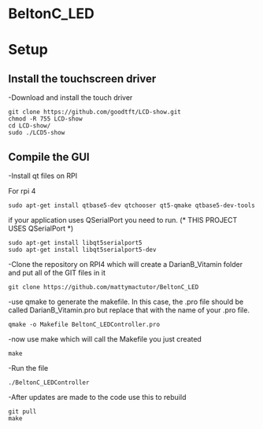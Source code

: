 # BeltonC_LED

# Setup

## Install the touchscreen driver
-Download and install the touch driver
```
git clone https://github.com/goodtft/LCD-show.git
chmod -R 755 LCD-show
cd LCD-show/
sudo ./LCD5-show
```

## Compile the GUI
-Install qt files on RPI

For rpi 4
```
sudo apt-get install qtbase5-dev qtchooser qt5-qmake qtbase5-dev-tools
```
if your application uses QSerialPort you need to run. (* THIS PROJECT USES QSerialPort *)
```
sudo apt-get install libqt5serialport5
sudo apt-get install libqt5serialport5-dev
```

-Clone the repository on RPI4 which will create a DarianB_Vitamin folder and put all of the GIT files in it
```
git clone https://github.com/mattymactutor/BeltonC_LED
```

-use qmake to generate the makefile. 
In this case, the .pro file should be called DarianB_Vitamin.pro but replace that with the name of your .pro file.
```
qmake -o Makefile BeltonC_LEDController.pro
```

-now use make which will call the Makefile you just created
```
make
```
-Run the file
```
./BeltonC_LEDController
```

-After updates are made to the code use this to rebuild
```
git pull
make
```
